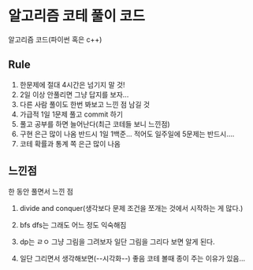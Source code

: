 # 알고리즘 코테 풀이 코드
알고리즘  코드(파이썬 혹은 c++)

Rule
----
1. 한문제에 절대 4시간은 넘기지 말 것!
2. 2일 이상 안풀리면 그냥 답지를 보자...
3. 다른 사람 풀이도 한번 봐보고 느낀 점 남길 것
4. 가급적 1일 1문제 풀고 commit 하기
5. 풀고 공부를 하면 늘어난다(최근 코테들 보니 느낀점)
6. 구현 은근 많이 나옴 반드시 1일 1백준... 적어도 일주일에 5문제는 반드시....
7. 코테 확률과 통계 쪽 은근 많이 나옴


느낀점
-----

한 동안 풀면서 느낀 점

1. divide and conquer(생각보다 문제 조건을 쪼개는 것에서 시작하는 게 많다.)

2. bfs dfs는 그래도 어느 정도 익숙해짐

3.  dp는 ㄹㅇ 그냥 그림을 그려보자 일단 그림을 그리다 보면 알게 된다.

4. 일단 그리면서 생각해보면(--시각화--) 좋음 코테 볼때 종이 주는 이유가 있음...
